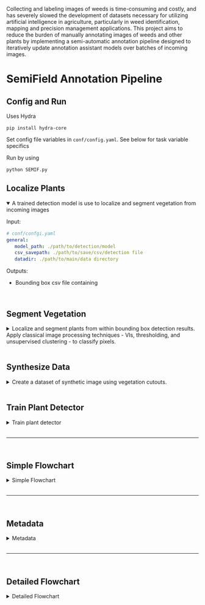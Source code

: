 

Collecting and labeling images of weeds is time-consuming and costly, and has severely slowed the development of datasets necessary for utilizing artificial intelligence in agriculture, particularly in weed identification, mapping and precision management applications. This project aims to reduce the burden of manually annotating images of weeds and other plants by implementing a semi-automatic annotation pipeline designed to iteratively update annotation assistant models over batches of incoming images.

# SemiField Annotation Pipeline

## Config and Run
Uses Hydra 
```
pip install hydra-core
```

Set config file variables in `conf/config.yaml`. See below for task variable specifics

Run by using
```
python SEMIF.py
```
## Localize Plants
<details open>
<summary>A trained detection model is use to localize and segment vegetation from incoming images</summary>

Input:
```YAML
# conf/confgi.yaml
general:
   model_path: ./path/to/detection/model
   csv_savepath: ./path/to/save/csv/detection file
   datadir: ./path/to/main/data directory
```

Outputs: 
* Bounding box csv file containing

</details>
<br>

## Segment Vegetation
<details>
<summary>Localize and segment plants from within bounding box detection results. Apply classical image processing techniques - VIs, thresholding, and unsupervised clustering - to classify pixels.</summary>

```YAML
general:
   datadir: path to root data directory that contains benchbot images
   savedir: path to save "masks" and "cutouts"
   num_class: number of species classes
   vi_name: vegetation index
   class_algo: classification algorithm
```

Output:
1. pixel-wise masks of vegetation
2. vegetation cutouts

</details>
<br>

## Synthesize Data
<details>
<summary>Create a dataset of synthetic image using vegetation cutouts.</summary>

Inputs: 
* Vegetation segments
  
Outputs:
  1. synthetic images
  2. bounding box labels (by species)
  3. pixel-level mask with species labels

</details>
<br>

## Train Plant Detector
<details>
<summary>Train plant detector</summary>

* Use synthetic data to train detection model

</details>
<br>

---
<br>

## Simple Flowchart
<details>
<summary>Simple Flowchart</summary>
<p align="center">
<img src="Assets/semif_pipeline_v4_simplified_small.png" width="750">
</p>
</details>
<br>

---

<br>

## Metadata
<details>
<summary>Metadata</summary>

Listed linearly as data is passed through the pipeline. Alternatively, heirchical representation may be used.
```YAML

Site:
   - Site-ID:
   - GCP-marker location:
   - Species location map:
Per collection:
   - Collection ID:
   - Upload ID:
   - Weather data:
   - Color calibration:
Per image:
   - Image-ID:
   - Focal length:
Per auto-SfM processing:
   - Processing ID:
   - Image location and orientation in consistent global coordinate system:
Per weed recognition processing:
   - Processing ID:
   - Whether it is automated or manually annotated BBs:
   - If model-based save the computer vision model ID as well:
   - Image-domain bounding box ID in local coordinate system:
After Bounding box transform:
   - Bounding boxes in global coordinate system:
   - Non-maximum suppressed bounding boxes to remove duplicate bounding boxes:
   - Plant species:
Per Bounding box annotation:
   - Global bounding box-ID in global coordinate system:
   - Corresponding image and corresponding local coordinates of bounding box:
   - Plant species:
   - Plant mask:
   - Plant ID:
Per unique plant:
   - Plant ID:
   - List of all images:
   - List of all bounding box image crops:
   - List of all segmentations:
   - Plant species:
   - Seed date:
   - Emergence date:
Per segmentation:
   - Method of segmentation:
   - Path to segmentation file:
```
</details>
<br>

---
<br>

## Detailed Flowchart
<details>
<summary>Detailed Flowchart</summary>
TODO update this figure
![](Assets/semif_pipeline_v4_small.png)
</details>


